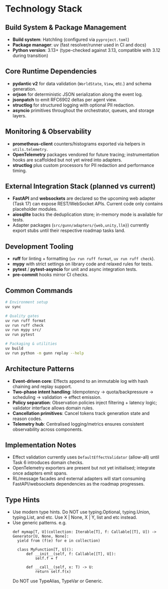 # Technology Stack

## Build System & Package Management

- **Build system**: Hatchling (configured via `pyproject.toml`)
- **Package manager**: uv (fast resolver/runner used in CI and docs)
- **Python version**: 3.13+ (type-checked against 3.13, compatible with 3.12 during transition)

## Core Runtime Dependencies

- **pydantic v2** for data validation (`WorldState`, `View`, etc.) and schema generation.
- **orjson** for deterministic JSON serialization along the event log.
- **jsonpatch** to emit RFC6902 deltas per agent view.
- **structlog** for structured logging with optional PII redaction.
- **asyncio** primitives throughout the orchestrator, queues, and storage layers.

## Monitoring & Observability

- **prometheus-client** counters/histograms exported via helpers in `utils.telemetry`.
- **OpenTelemetry** packages vendored for future tracing; instrumentation hooks are scaffolded but not yet wired into adapters.
- **structlog** plus custom processors for PII redaction and performance timing.

## External Integration Stack (planned vs current)

- **FastAPI** and **websockets** are declared so the upcoming web adapter (Task 17) can expose REST/WebSocket APIs. Current code only contains placeholder modules.
- **aiosqlite** backs the deduplication store; in-memory mode is available for tests.
- Adapter packages (`src/gunn/adapters/{web,unity,llm}`) currently export stubs until their respective roadmap tasks land.

## Development Tooling

- **ruff** for linting + formatting (`uv run ruff format`, `uv run ruff check`).
- **mypy** with strict settings on library code and relaxed rules for tests.
- **pytest** / **pytest-asyncio** for unit and async integration tests.
- **pre-commit** hooks mirror CI checks.

## Common Commands

```bash
# Environment setup
uv sync

# Quality gates
uv run ruff format
uv run ruff check
uv run mypy src/
uv run pytest

# Packaging & utilities
uv build
uv run python -m gunn replay --help
```

## Architecture Patterns

- **Event-driven core**: Effects append to an immutable log with hash chaining and replay support.
- **Two-phase intent handling**: Idempotency → quota/backpressure → scheduling → validation → effect emission.
- **Policy separation**: Observation policies inject filtering + latency logic; validator interface allows domain rules.
- **Cancellation primitives**: Cancel tokens track generation state and reason codes.
- **Telemetry hub**: Centralised logging/metrics ensures consistent observability across components.

## Implementation Notes

- Effect validation currently uses `DefaultEffectValidator` (allow-all) until Task 6 introduces domain checks.
- OpenTelemetry exporters are present but not yet initialised; integrate once adapters emit spans.
- RL/message facades and external adapters will start consuming FastAPI/websockets dependencies as the roadmap progresses.

## Type Hints

- Use modern type hints. Do NOT use typing.Optional, typing.Union, typing.List, and etc. Use X | None, X | Y, list and etc instead.
- Use generic patterns.
  e.g.
  ```
  def mymap[T, U](collection: Iterable[T], f: Callable[[T], U]) -> Generator[U, None, None]:
    yield from (f(e) for e in collection)

    class MyFunction[T, U]():
        def __init__(self, f: Callable[[T], U]):
            self.f = f

        def __call__(self, x: T) -> U:
            return self.f(x)
  ```
  Do NOT use TypeAlias, TypeVar or Generic.